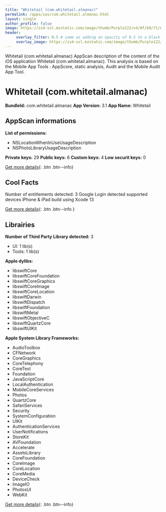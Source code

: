 ```yaml
---
title: "Whitetail (com.whitetail.almanac)"
permalink: /apps/ios/com.whitetail.almanac.html
layout: single
author_profile: false
image: https://is4-ssl.mzstatic.com/image/thumb/Purple122/v4/0f/b9/71/0fb97129-20fb-3fa0-0297-c7826c2b0627/AppIcon-0-0-1x_U007emarketing-0-0-0-10-0-0-sRGB-0-0-0-GLES2_U002c0-512MB-85-220-0-0.png/512x512bb.jpg
header: 
     overlay_filter: 0.5 # same as adding an opacity of 0.5 to a black background
     overlay_image: https://is4-ssl.mzstatic.com/image/thumb/Purple122/v4/0f/b9/71/0fb97129-20fb-3fa0-0297-c7826c2b0627/AppIcon-0-0-1x_U007emarketing-0-0-0-10-0-0-sRGB-0-0-0-GLES2_U002c0-512MB-85-220-0-0.png/512x512bb.jpg
---
```

Whitetail (com.whitetail.almanac) AppScan description of the content of the iOS application Whitetail (com.whitetail.almanac). This analysis is based on the Mobile App Tools : AppScore, static analysis, Audit and the Mobile Audit App Tool.

# Whitetail (com.whitetail.almanac)

**BundleId:** com.whitetail.almanac
**App Version:** 3.1
**App Name:** Whitetail


## AppScan informations 

**List of permissions:** 
- NSLocationWhenInUseUsageDescription
- NSPhotoLibraryUsageDescription
  
  
**Private keys:** 29
**Public keys:** 6
**Custom keys:** 4
**Low securit keys:** 0
  
[Get more details](/pricing.html){: .btn .btn--info}

## Cool Facts

Number of entitlements detected: 3
Google Login detected
supported devices iPhone & iPad
build using Xcode 13
  
[Get more details](/pricing.html){: .btn .btn--info }

## Librairies 
**Number of Third Party Library detected:** 3
- UI: 1 lib(s)
- Tools: 1 lib(s)


**Apple dylibs:**
- libswiftCore
- libswiftCoreFoundation
- libswiftCoreGraphics
- libswiftCoreImage
- libswiftCoreLocation
- libswiftDarwin
- libswiftDispatch
- libswiftFoundation
- libswiftMetal
- libswiftObjectiveC
- libswiftQuartzCore
- libswiftUIKit


**Apple System Library Frameworks:**
- AudioToolbox
- CFNetwork
- CoreGraphics
- CoreTelephony
- CoreText
- Foundation
- JavaScriptCore
- LocalAuthentication
- MobileCoreServices
- Photos
- QuartzCore
- SafariServices
- Security
- SystemConfiguration
- UIKit
- AuthenticationServices
- UserNotifications
- StoreKit
- AVFoundation
- Accelerate
- AssetsLibrary
- CoreFoundation
- CoreImage
- CoreLocation
- CoreMedia
- DeviceCheck
- ImageIO
- PhotosUI
- WebKit


  
[Get more details](/pricing.html){: .btn .btn--info}

